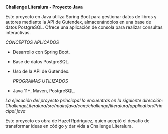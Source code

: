 **Challenge Literalura - Proyecto Java**  

Este proyecto en Java utiliza Spring Boot para gestionar datos de libros y autores mediante la API de Gutendex, almacenándolos en una base de datos PostgreSQL. Ofrece una aplicación de consola para realizar consultas interactivas.  

  *CONCEPTOS APLICADOS*  
- Desarrollo con Spring Boot.  
- Base de datos PostgreSQL.  
- Uso de la API de Gutendex.  

  *PROGRAMAS UTILIZADOS*
- Java 11+, Maven, PostgreSQL.

*La ejecución del proyecto princicpal lo encuentras en la siguiente dirección: ChallengeLiteralura/src/main/java/com/challenge/literalura/application/Principal.java*

Este proyecto es obra de Hazel Rpdriguez, quien aceptó el desafío de transformar ideas en código y dar vida a Challenge Literalura.
